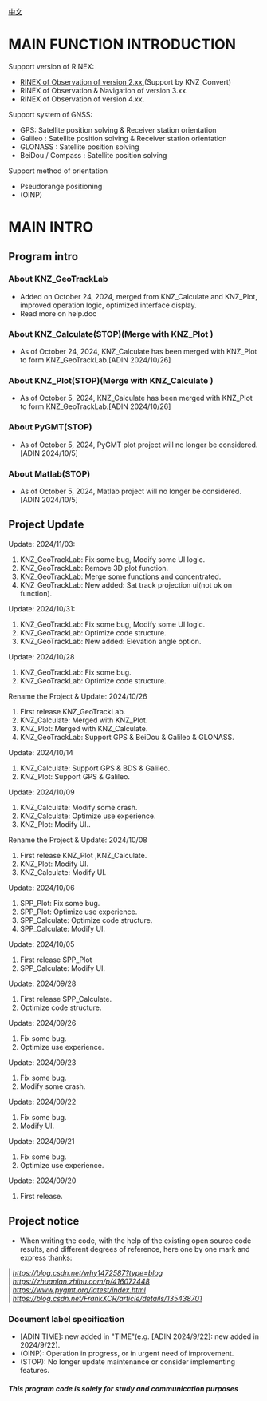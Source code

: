 [中文](/READMECN.md)

# **MAIN FUNCTION INTRODUCTION**

Support version of RINEX:
* [RINEX of Observation of version 2.xx.](https://github.com/KenanZhu111/KNZ_Convert)(Support by KNZ_Convert)
* RINEX of Observation & Navigation of version 3.xx.
* RINEX of Observation of version 4.xx.
  
Support system of GNSS:
* GPS: Satellite position solving & Receiver station orientation
* Galileo : Satellite position solving & Receiver station orientation
* GLONASS : Satellite position solving
* BeiDou / Compass : Satellite position solving

Support method of orientation
* Pseudorange positioning
* (OINP)

# MAIN INTRO
## Program intro
  ### About KNZ_GeoTrackLab
  * Added on October 24, 2024, merged from KNZ_Calculate and KNZ_Plot, improved operation logic, optimized interface display.
  * Read more on help.doc
  ### About KNZ_Calculate(STOP)(Merge with KNZ_Plot )
  * As of October 24, 2024, KNZ_Calculate has been merged with KNZ_Plot to form KNZ_GeoTrackLab.[ADIN 2024/10/26]
  ### About KNZ_Plot(STOP)(Merge with KNZ_Calculate )
  * As of October 5, 2024, KNZ_Calculate has been merged with KNZ_Plot to form KNZ_GeoTrackLab.[ADIN 2024/10/26]
  ### About PyGMT(STOP)
  * As of October 5, 2024, PyGMT plot project will no longer be considered.[ADIN 2024/10/5]    
  ### About Matlab(STOP)
  * As of October 5, 2024, Matlab project will no longer be considered.[ADIN 2024/10/5] 
  
## Project Update

Update: 2024/11/03:
1.  KNZ_GeoTrackLab: Fix some bug, Modify some UI logic.
2.  KNZ_GeoTrackLab: Remove 3D plot function.
3.  KNZ_GeoTrackLab: Merge some functions and concentrated.
4.  KNZ_GeoTrackLab: New added:
                                Sat track projection ui(not ok on function).

Update: 2024/10/31:
1.  KNZ_GeoTrackLab: Fix some bug, Modify some UI logic.
2.  KNZ_GeoTrackLab: Optimize code structure.
3.  KNZ_GeoTrackLab: New added: 
                                Elevation angle option.
                                
Update: 2024/10/28
1.  KNZ_GeoTrackLab: Fix some bug.
2.  KNZ_GeoTrackLab: Optimize code structure.

Rename the Project & Update: 2024/10/26
1.	First release KNZ_GeoTrackLab.
2.	KNZ_Calculate: Merged with KNZ_Plot.
3.	KNZ_Plot: Merged with KNZ_Calculate.
4.	KNZ_GeoTrackLab: Support GPS & BeiDou & Galileo & GLONASS.

Update: 2024/10/14
1.	KNZ_Calculate: Support GPS & BDS & Galileo.
2.	KNZ_Plot: Support GPS & Galileo.

Update: 2024/10/09
1.	KNZ_Calculate: Modify some crash.
2.	KNZ_Calculate: Optimize use experience.
3.	KNZ_Plot: Modify UI..

Rename the Project & Update: 2024/10/08
1.	First release KNZ_Plot ,KNZ_Calculate.
2.	KNZ_Plot: Modify UI.
3.	KNZ_Calculate: Modify UI. 

Update: 2024/10/06
1.	SPP_Plot: Fix some bug.
2.	SPP_Plot: Optimize use experience.
3.	SPP_Calculate: Optimize code structure.
4.	SPP_Calculate: Modify UI.

Update: 2024/10/05
1.	First release SPP_Plot
2.	SPP_Calculate: Modify UI.

Update: 2024/09/28
1.	First release SPP_Calculate.
2.	Optimize code structure.

Update: 2024/09/26
1.	Fix some bug.
2.	Optimize use experience.

Update: 2024/09/23
1.	Fix some bug.
2.	Modify some crash.

Update: 2024/09/22
1.	Fix some bug.
2.	Modify UI.

Update: 2024/09/21
1.	Fix some bug.
2.	Optimize use experience.

Update: 2024/09/20
1.	First release.

## Project notice
* When writing the code, with the help of the existing open source code results, and different degrees of reference, here one by one mark and express thanks:  

| *https://blog.csdn.net/why1472587?type=blog*   
| *https://zhuanlan.zhihu.com/p/416072448*                   
| *https://www.pygmt.org/latest/index.html*                  
| *https://blog.csdn.net/FrankXCR/article/details/135438701*

###  Document label specification
* [ADIN TIME]: new added in "TIME"(e.g. [ADIN 2024/9/22]: new added in 2024/9/22).
* (OINP): Operation in progress, or in urgent need of improvement.
* (STOP): No longer update maintenance or consider implementing features.
  
#### *This program code is solely for study and communication purposes* ####
